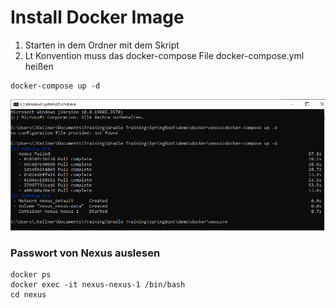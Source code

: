 

# Install Docker Image

1. Starten in dem Ordner mit dem Skript
2. Lt Konvention muss das docker-compose File docker-compose.yml heißen 


```
docker-compose up -d
```

![Docker Image](img/docker.PNG)

### Passwort von Nexus auslesen 
```
docker ps
docker exec -it nexus-nexus-1 /bin/bash
cd nexus 
```